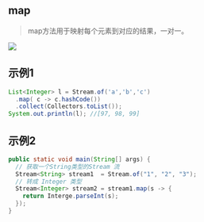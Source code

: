 ## map

> map方法用于映射每个元素到对应的结果，一对一。

![](https://youpaiyun.zongqilive.cn/image/20200223105738.png)



## 示例1

```java
List<Integer> l = Stream.of('a','b','c')
  .map( c -> c.hashCode())
  .collect(Collectors.toList());
System.out.println(l); //[97, 98, 99]
```

## 示例2

```java
public static void main(String[] args) {
  // 获取一个String类型的Stream 流
  Stream<String> stream1  = Stream.of("1", "2", "3");
  // 转成 Integer 类型
  Stream<Integer> stream2 = stream1.map(s -> {
    return Interge.parseInt(s);
  });
}
```















